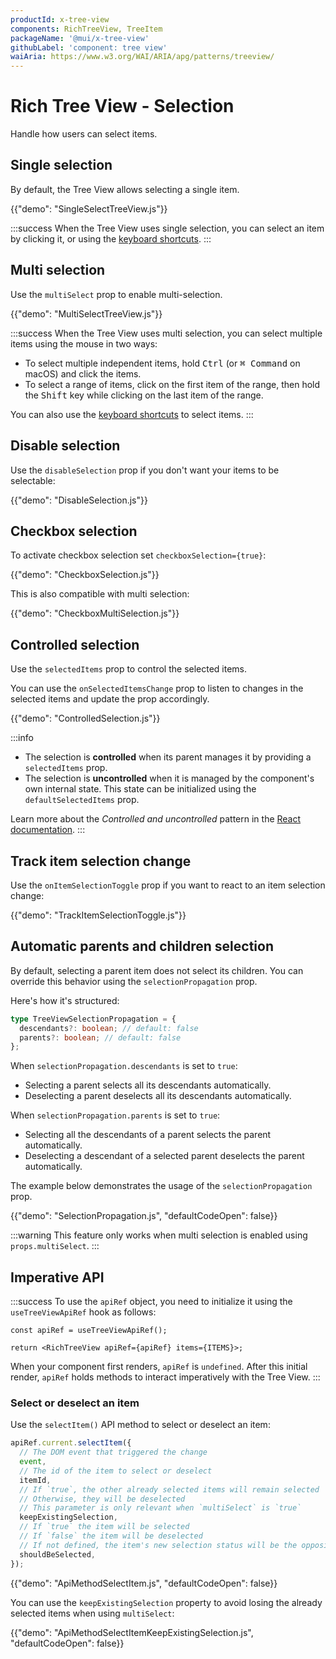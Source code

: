 ```yaml
---
productId: x-tree-view
components: RichTreeView, TreeItem
packageName: '@mui/x-tree-view'
githubLabel: 'component: tree view'
waiAria: https://www.w3.org/WAI/ARIA/apg/patterns/treeview/
---
```


# Rich Tree View - Selection

<p class="description">Handle how users can select items.</p>

## Single selection

By default, the Tree View allows selecting a single item.

{{"demo": "SingleSelectTreeView.js"}}

:::success
When the Tree View uses single selection, you can select an item by clicking it,
or using the [keyboard shortcuts](/x/react-tree-view/accessibility/#on-single-select-trees).
:::

## Multi selection

Use the `multiSelect` prop to enable multi-selection.

{{"demo": "MultiSelectTreeView.js"}}

:::success
When the Tree View uses multi selection, you can select multiple items using the mouse in two ways:

- To select multiple independent items, hold <kbd class="key">Ctrl</kbd> (or <kbd class="key">⌘ Command</kbd> on macOS) and click the items.
- To select a range of items, click on the first item of the range, then hold the <kbd class="key">Shift</kbd> key while clicking on the last item of the range.

You can also use the [keyboard shortcuts](/x/react-tree-view/accessibility/#on-multi-select-trees) to select items.
:::

## Disable selection

Use the `disableSelection` prop if you don't want your items to be selectable:

{{"demo": "DisableSelection.js"}}

## Checkbox selection

To activate checkbox selection set `checkboxSelection={true}`:

{{"demo": "CheckboxSelection.js"}}

This is also compatible with multi selection:

{{"demo": "CheckboxMultiSelection.js"}}

## Controlled selection

Use the `selectedItems` prop to control the selected items.

You can use the `onSelectedItemsChange` prop to listen to changes in the selected items and update the prop accordingly.

{{"demo": "ControlledSelection.js"}}

:::info

- The selection is **controlled** when its parent manages it by providing a `selectedItems` prop.
- The selection is **uncontrolled** when it is managed by the component's own internal state. This state can be initialized using the `defaultSelectedItems` prop.

Learn more about the _Controlled and uncontrolled_ pattern in the [React documentation](https://react.dev/learn/sharing-state-between-components#controlled-and-uncontrolled-components).
:::

## Track item selection change

Use the `onItemSelectionToggle` prop if you want to react to an item selection change:

{{"demo": "TrackItemSelectionToggle.js"}}

## Automatic parents and children selection

By default, selecting a parent item does not select its children. You can override this behavior using the `selectionPropagation` prop.

Here's how it's structured:

```ts
type TreeViewSelectionPropagation = {
  descendants?: boolean; // default: false
  parents?: boolean; // default: false
};
```

When `selectionPropagation.descendants` is set to `true`:

- Selecting a parent selects all its descendants automatically.
- Deselecting a parent deselects all its descendants automatically.

When `selectionPropagation.parents` is set to `true`:

- Selecting all the descendants of a parent selects the parent automatically.
- Deselecting a descendant of a selected parent deselects the parent automatically.

The example below demonstrates the usage of the `selectionPropagation` prop.

{{"demo": "SelectionPropagation.js", "defaultCodeOpen": false}}

:::warning
This feature only works when multi selection is enabled using `props.multiSelect`.
:::

## Imperative API

:::success
To use the `apiRef` object, you need to initialize it using the `useTreeViewApiRef` hook as follows:

```tsx
const apiRef = useTreeViewApiRef();

return <RichTreeView apiRef={apiRef} items={ITEMS}>;
```

When your component first renders, `apiRef` is `undefined`.
After this initial render, `apiRef` holds methods to interact imperatively with the Tree View.
:::

### Select or deselect an item

Use the `selectItem()` API method to select or deselect an item:

```ts
apiRef.current.selectItem({
  // The DOM event that triggered the change
  event,
  // The id of the item to select or deselect
  itemId,
  // If `true`, the other already selected items will remain selected
  // Otherwise, they will be deselected
  // This parameter is only relevant when `multiSelect` is `true`
  keepExistingSelection,
  // If `true` the item will be selected
  // If `false` the item will be deselected
  // If not defined, the item's new selection status will be the opposite of its current one
  shouldBeSelected,
});
```

{{"demo": "ApiMethodSelectItem.js", "defaultCodeOpen": false}}

You can use the `keepExistingSelection` property to avoid losing the already selected items when using `multiSelect`:

{{"demo": "ApiMethodSelectItemKeepExistingSelection.js", "defaultCodeOpen": false}}
